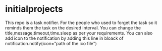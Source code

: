 # initialprojects
This repo is a task notifier.
For the people who used to forget the task so it reminds them the task on the desired interval.
You can change the title,message,timeout,time.sleep as per your requirements.
You can also add icon to the notification by adding this line in bloack of notification.notify(icon="path of the ico file")
